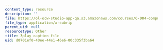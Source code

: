 ```yaml
---
content_type: resource
description: ''
file: https://ol-ocw-studio-app-qa.s3.amazonaws.com/courses/6-004-computation-structures-spring-2017/d0701ef040ee44e146e600c335f3ba64_ydboHy_yNts.srt
file_type: application/x-subrip
parent_uid: null
resourcetype: Other
title: 3play caption file
uid: d0701ef0-40ee-44e1-46e6-00c335f3ba64
---
```

